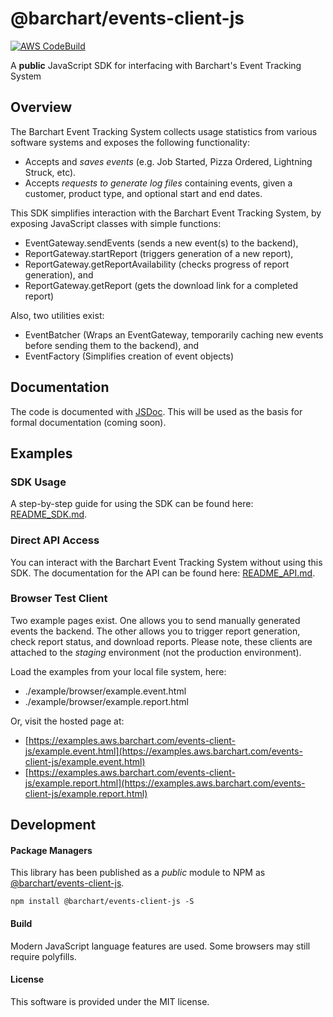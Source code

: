 # @barchart/events-client-js

[![AWS CodeBuild](https://codebuild.us-east-1.amazonaws.com/badges?uuid=eyJlbmNyeXB0ZWREYXRhIjoiWjFXSGlEVFZMU2Y4WWlXZld6ZEpCMXdMbStRWjlLNGxmazZHcFl2dUJqM3ZaYURwVzdXQlprUWtPN1p5WjRsS21jcmZ0Z25mUHlEd2dRYVVycVVheE1ZPSIsIml2UGFyYW1ldGVyU3BlYyI6IllkejNzc2FnMHlac2h0VjkiLCJtYXRlcmlhbFNldFNlcmlhbCI6MX0%3D&branch=master)](https://github.com/barchart/events-client-js)

A **public** JavaScript SDK for interfacing with Barchart's Event Tracking System

## Overview

The Barchart Event Tracking System collects usage statistics from various software systems and exposes the following functionality:

- Accepts and _saves events_ (e.g. Job Started, Pizza Ordered, Lightning Struck, etc).
- Accepts _requests to generate log files_ containing events, given a customer, product type, and optional start and end dates.

This SDK simplifies interaction with the Barchart Event Tracking System, by exposing JavaScript classes with simple functions:

- EventGateway.sendEvents (sends a new event(s) to the backend),
- ReportGateway.startReport (triggers generation of a new report),
- ReportGateway.getReportAvailability (checks progress of report generation), and
- ReportGateway.getReport (gets the download link for a completed report)

Also, two utilities exist:

- EventBatcher (Wraps an EventGateway, temporarily caching new events before sending them to the backend), and
- EventFactory (Simplifies creation of event objects)

## Documentation

The code is documented with [JSDoc](http://usejsdoc.org/). This will be used as the basis for formal documentation (coming soon).

## Examples

### SDK Usage

A step-by-step guide for using the SDK can be found here: [README_SDK.md](https://github.com/barchart/events-client-js/blob/master/README_SDK.md).

### Direct API Access

You can interact with the Barchart Event Tracking System without using this SDK. The documentation for the API can be found here: [README_API.md](https://github.com/barchart/events-client-js/blob/master/README_API.md).

### Browser Test Client

Two example pages exist. One allows you to send manually generated events the backend. The other allows you to trigger report generation, check report status, and download reports. Please note, these clients are attached to the _staging_ environment (not the production environment).

Load the examples from your local file system, here:

- ./example/browser/example.event.html
- ./example/browser/example.report.html

Or, visit the hosted page at:

- [https://examples.aws.barchart.com/events-client-js/example.event.html](https://examples.aws.barchart.com/events-client-js/example.event.html)
- [https://examples.aws.barchart.com/events-client-js/example.report.html](https://examples.aws.barchart.com/events-client-js/example.report.html)

## Development

#### Package Managers

This library has been published as a *public* module to NPM as [@barchart/events-client-js](https://www.npmjs.com/package/@barchart/events-client-js).

```shell
npm install @barchart/events-client-js -S
```

#### Build

Modern JavaScript language features are used. Some browsers may still require polyfills.

#### License

This software is provided under the MIT license.